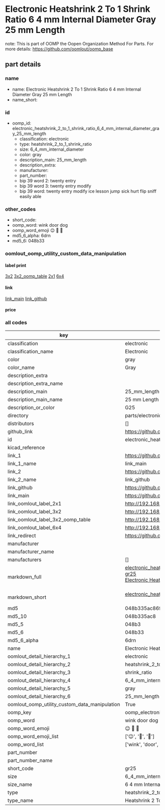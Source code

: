 # Electronic Heatshrink 2 To 1 Shrink Ratio 6 4 mm Internal Diameter Gray 25 mm Length  

note: This is part of OOMP the Oopen Organization Method For Parts. For more details: https://github.com/oomlout/oomp_base

##  part details
  







### name
* name: Electronic Heatshrink 2 To 1 Shrink Ratio 6 4 mm Internal Diameter Gray 25 mm Length
* name_short: 
### id
* oomp_id: electronic_heatshrink_2_to_1_shrink_ratio_6_4_mm_internal_diameter_gray_25_mm_length
  * classification: electronic
  * type: heatshrink_2_to_1_shrink_ratio
  * size: 6_4_mm_internal_diameter
  * color: gray
  * description_main: 25_mm_length
  * description_extra: 
  * manufacturer: 
  * part_number: 
  * bip 39 word 2: twenty entry
  * bip 39 word 3: twenty entry modify
  * bip 39 word: twenty entry modify ice lesson jump sick hurt flip sniff easily able

### other_codes
* short_code: 
* oomp_word: wink door dog
* oomp_word_emoji :wink: :door: :dog:
* md5_6_alpha: 6drn
* md5_6: 048b33






### oomlout_oomp_utility_custom_data_manipulation
#### label print
[3x2](http://192.168.1.245:1112/?label=oomp%206drn)
[3x2_oomp_table](http://192.168.1.108:1112/?label=oomp%206drn)
[2x1](http://192.168.1.242:1112/?label=oomp%206drn)
[6x4](http://192.168.1.55:1112/?label=oomp%206drn)    

#### link

[link_main](https://github.com/oomlout/oomlout_oomp_version_1_messy/tree/main/parts/electronic_heatshrink_2_to_1_shrink_ratio_6_4_mm_internal_diameter_gray_25_mm_length) [link_github](https://github.com/oomlout/oomlout_oomp_version_1_messy/tree/main/parts/electronic_heatshrink_2_to_1_shrink_ratio_6_4_mm_internal_diameter_gray_25_mm_length)                             

#### price







### all codes 
| key | value |  
| --- | --- |  
| classification | electronic |  
| classification_name | Electronic |  
| color | gray |  
| color_name | Gray |  
| description_extra |  |  
| description_extra_name |  |  
| description_main | 25_mm_length |  
| description_main_name | 25 mm Length |  
| description_or_color | G25 |  
| directory | parts/electronic_heatshrink_2_to_1_shrink_ratio_6_4_mm_internal_diameter_gray_25_mm_length |  
| distributors | [] |  
| github_link | https://github.com/oomlout/oomlout_oomp_part_src/tree/main/parts/electronic_heatshrink_2_to_1_shrink_ratio_6_4_mm_internal_diameter_gray_25_mm_length |  
| id | electronic_heatshrink_2_to_1_shrink_ratio_6_4_mm_internal_diameter_gray_25_mm_length |  
| kicad_reference |  |  
| link_1 | https://github.com/oomlout/oomlout_oomp_version_1_messy/tree/main/parts/electronic_heatshrink_2_to_1_shrink_ratio_6_4_mm_internal_diameter_gray_25_mm_length |  
| link_1_name | link_main |  
| link_2 | https://github.com/oomlout/oomlout_oomp_version_1_messy/tree/main/parts/electronic_heatshrink_2_to_1_shrink_ratio_6_4_mm_internal_diameter_gray_25_mm_length |  
| link_2_name | link_github |  
| link_github | https://github.com/oomlout/oomlout_oomp_version_1_messy/tree/main/parts/electronic_heatshrink_2_to_1_shrink_ratio_6_4_mm_internal_diameter_gray_25_mm_length |  
| link_main | https://github.com/oomlout/oomlout_oomp_version_1_messy/tree/main/parts/electronic_heatshrink_2_to_1_shrink_ratio_6_4_mm_internal_diameter_gray_25_mm_length |  
| link_oomlout_label_2x1 | http://192.168.1.242:1112/?label=oomp%206drn |  
| link_oomlout_label_3x2 | http://192.168.1.245:1112/?label=oomp%206drn |  
| link_oomlout_label_3x2_oomp_table | http://192.168.1.108:1112/?label=oomp%206drn |  
| link_oomlout_label_6x4 | http://192.168.1.55:1112/?label=oomp%206drn |  
| link_redirect | https://github.com/oomlout/oomlout_oomp_version_1_messy/tree/main/parts/electronic_heatshrink_2_to_1_shrink_ratio_6_4_mm_internal_diameter_gray_25_mm_length |  
| manufacturer |  |  
| manufacturer_name |  |  
| manufacturers | [] |  
| markdown_full | [electronic_heatshrink_2_to_1_shrink_ratio_6_4_mm_internal_diameter_gray_25_mm_length](none)<br>[gr25](none)<br>[Electronic Heatshrink 2 To 1 Shrink Ratio 6 4 Mm Internal Diameter Gray 25 Mm Length](none)<br><br> |  
| markdown_short | [electronic_heatshrink_2_to_1_shrink_ratio_6_4_mm_internal_diameter_gray_25_mm_length](none)<br><br> |  
| md5 | 048b335ac86fd8f9e3c037031d52ef59 |  
| md5_10 | 048b335ac8 |  
| md5_5 | 048b3 |  
| md5_6 | 048b33 |  
| md5_6_alpha | 6drn |  
| name | Electronic Heatshrink 2 To 1 Shrink Ratio 6 4 mm Internal Diameter Gray 25 mm Length |  
| oomlout_detail_hierarchy_1 | electronic |  
| oomlout_detail_hierarchy_2 | heatshrink_2_to_1 |  
| oomlout_detail_hierarchy_3 | shrink_ratio |  
| oomlout_detail_hierarchy_4 | 6_4_mm_internal_diameter |  
| oomlout_detail_hierarchy_5 | gray |  
| oomlout_detail_hierarchy_6 | 25_mm_length |  
| oomlout_oomp_utility_custom_data_manipulation | True |  
| oomp_key | oomp_electronic_heatshrink_2_to_1_shrink_ratio_6_4_mm_internal_diameter_gray_25_mm_length |  
| oomp_word | wink door dog |  
| oomp_word_emoji | :wink: :door: :dog: |  
| oomp_word_emoji_list | [':wink:', ':door:', ':dog:'] |  
| oomp_word_list | ['wink', 'door', 'dog'] |  
| part_number |  |  
| part_number_name |  |  
| short_code | gr25 |  
| size | 6_4_mm_internal_diameter |  
| size_name | 6 4 mm Internal Diameter |  
| type | heatshrink_2_to_1_shrink_ratio |  
| type_name | Heatshrink 2 To 1 Shrink Ratio |  
